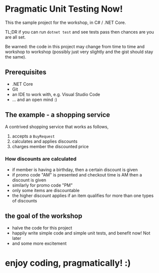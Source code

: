 # Pragmatic Unit Testing Now!

This the sample project for the workshop, in C# / .NET Core.

TL;DR if you can run `dotnet test` and see tests pass then chances are you are all set.

Be warned: the code in this project may change from time to time and workshop to workshop (possibly just very slightly and the gist should stay the same).

## Prerequisites

- .NET Core
- Git
- an IDE to work with, e.g. Visual Studio Code
- ... and an open mind :)

## The example - a shopping service

A contrived shopping service that works as follows,

1. accepts a `BuyRequest`
2. calculates and applies discounts
3. charges member the discounted price 

### How discounts are calculated
- if member is having a birthday, then a certain discount is given
- if promo code "AM" is presented and checkout time is AM then a discount is given
- similarly for promo code "PM"
- only some items are discountable
- the higher discount applies if an item qualifies for more than one types of discounts

## the goal of the workshop

* halve the code for this project
* happily write simple code and simple unit tests, and benefit now! Not later
* and some more excitement 

# enjoy coding, pragmatically! :)